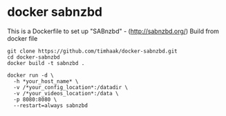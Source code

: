 # docker sabnzbd
This is a Dockerfile to set up "SABnzbd" - (http://sabnzbd.org/)
Build from docker file
```
git clone https://github.com/timhaak/docker-sabnzbd.git
cd docker-sabnzbd
docker build -t sabnzbd .
```
```
docker run -d \
  -h *your_host_name* \
  -v /*your_config_location*:/datadir \
  -v /*your_videos_location*:/data \
  -p 8080:8080 \
  --restart=always sabnzbd
```
